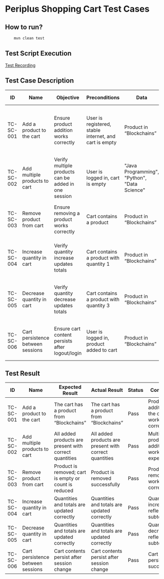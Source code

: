 # Periplus Shopping Cart Test Cases

## How to run?
```bash
    mvn clean test
```

## Test Script Execution
[Test Recording](https://youtu.be/22UbLX-4J9g)

## Test Case Description

| ID         | Name                              | Objective                                            | Preconditions                                                   | Data                                                                 | Steps                                                                                                                                                                                                                                                                      | Expected Result                                             |
|------------|-----------------------------------|------------------------------------------------------|------------------------------------------------------------------|----------------------------------------------------------------------|---------------------------------------------------------------------------------------------------------------------------------------------------------------------------------------------------------------------------------------------------------------------------|-------------------------------------------------------------|
| TC-SC-001  | Add a product to the cart         | Ensure product addition works correctly              | User is registered, stable internet, and cart is empty           | Product in “Blockchains”                                             | 1. Open browser<br>2. Go to https://www.periplus.com/<br>3. Login<br>4. Search "Blockchains"<br>5. Add first product to cart<br>6. Verify the product is in the cart                                                                                                      | The cart has a product from “Blockchains”                   |
| TC-SC-002  | Add multiple products to cart     | Verify multiple products can be added in one session | User is logged in, cart is empty                                 | "Java Programming", "Python", "Data Science"                         | 1. For each term, search and add specific quantity<br>2. Return to homepage<br>3. Open cart<br>4. Check each product, its quantity, subtotal, and total                                                                                                                    | All added products are present with correct quantities      |
| TC-SC-003  | Remove product from cart          | Ensure removing a product works correctly            | Cart contains a product                                          | Product in “Blockchains”                                             | 1. Search and add a product<br>2. Go to cart<br>3. Remove the product<br>4. Verify it's removed and count is updated                                                                                                               | Product is removed; cart is empty or count is reduced      |
| TC-SC-004  | Increase quantity in cart         | Verify quantity increase updates totals              | Cart contains a product with quantity 1                          | Product in “Blockchains”                                             | 1. Add a product<br>2. Go to cart<br>3. Increase quantity<br>4. Update cart<br>5. Verify quantity, subtotal, and total                                                                                                             | Quantities and totals are updated correctly                |
| TC-SC-005  | Decrease quantity in cart         | Verify quantity decrease updates totals              | Cart contains a product with quantity 3                          | Product in “Blockchains”                                             | 1. Add a product with quantity 3<br>2. Go to cart<br>3. Decrease quantity<br>4. Update cart<br>5. Verify quantity, subtotal, and total                                                                                              | Quantities and totals are updated correctly                |
| TC-SC-006  | Cart persistence between sessions | Ensure cart content persists after logout/login      | User is logged in, product added to cart                         | Product in “Blockchains”                                             | 1. Add a product<br>2. Logout<br>3. Login again<br>4. Go to cart<br>5. Verify product, quantity, and subtotal remain                                                                                                               | Cart contents persist after session change                 |

## Test Result

| ID         | Name                              | Expected Result                                      | Actual Result                                        | Status | Comments                                   |
|------------|-----------------------------------|------------------------------------------------------|------------------------------------------------------|--------|--------------------------------------------|
| TC-SC-001  | Add a product to the cart         | The cart has a product from “Blockchains”            | The cart has a product from “Blockchains”            | Pass   | Product addition to the cart works correctly |
| TC-SC-002  | Add multiple products to cart     | All added products are present with correct quantities| All added products are present with correct quantities| Pass   | Multiple product addition works as expected  |
| TC-SC-003  | Remove product from cart          | Product is removed; cart is empty or count is reduced| Product is removed successfully                      | Pass   | Product removal works correctly              |
| TC-SC-004  | Increase quantity in cart         | Quantities and totals are updated correctly          | Quantities and totals are updated correctly          | Pass   | Quantity increase reflects in subtotal/total |
| TC-SC-005  | Decrease quantity in cart         | Quantities and totals are updated correctly          | Quantities and totals are updated correctly          | Pass   | Quantity decrease reflects in subtotal/total |
| TC-SC-006  | Cart persistence between sessions | Cart contents persist after session change           | Cart contents persist after session change           | Pass   | Cart data persisted successfully             |
